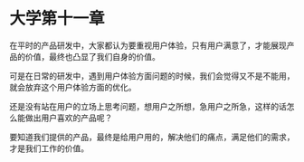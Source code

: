 # 大学第十一章

在平时的产品研发中，大家都认为要重视用户体验，只有用户满意了，才能展现产品的价值，最终也凸显了我们自身的价值。

可是在日常的研发中，遇到用户体验方面问题的时候，我们会觉得又不是不能用，就会放弃这个用户体验方面的优化。

还是没有站在用户的立场上思考问题，想用户之所想，急用户之所急，这样的话怎么能做出用户喜欢的产品呢？

要知道我们提供的产品，最终是给用户用的，解决他们的痛点，满足他们的需求，才是我们工作的价值。
